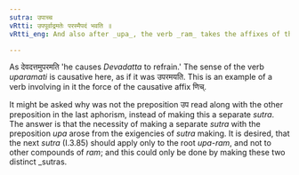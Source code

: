 ```yaml
---
sutra: उपाच्च
vRtti: उपपूर्वाद्रमतेः परस्मैपदं भवति ॥
vRtti_eng: And also after _upa_, the verb _ram_ takes the affixes of the _parasmaipada_.

---
```

As देवदत्तमुपरमति 'he causes _Devadatta_ to refrain.' The sense of the verb _uparamati_ is causative here, as if it was उपरमयति. This is an example of a verb involving in it the force of the causative affix णिच्.

It might be asked why was not the preposition उप read along with the other preposition in the last aphorism, instead of making this a separate _sutra_. The answer is that the necessity of making a separate _sutra_ with the preposition _upa_ arose from the exigencies of _sutra_ making. It is desired, that the next _sutra_ (I.3.85) should apply only to the root _upa_-_ram_, and not to other compounds of _ram_; and this could only be done by making these two distinct _sutras.